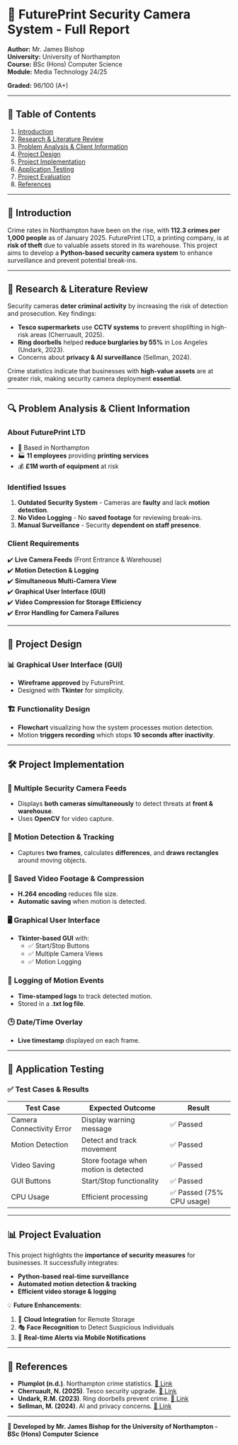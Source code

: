 # 📄 FuturePrint Security Camera System - Full Report

**Author:** Mr. James Bishop  
**University:** University of Northampton  
**Course:** BSc (Hons) Computer Science  
**Module:** Media Technology 24/25  

**Graded:** 96/100 (A+)

---

## 📌 **Table of Contents**
1. [Introduction](#introduction)
2. [Research & Literature Review](#research--literature-review)
3. [Problem Analysis & Client Information](#problem-analysis--client-information)
4. [Project Design](#project-design)
5. [Project Implementation](#project-implementation)
6. [Application Testing](#application-testing)
7. [Project Evaluation](#project-evaluation)
8. [References](#references)

---

## 📖 **Introduction**
Crime rates in Northampton have been on the rise, with **112.3 crimes per 1,000 people** as of January 2025. FuturePrint LTD, a printing company, is at **risk of theft** due to valuable assets stored in its warehouse. This project aims to develop a **Python-based security camera system** to enhance surveillance and prevent potential break-ins.

---

## 🔬 **Research & Literature Review**
Security cameras **deter criminal activity** by increasing the risk of detection and prosecution. Key findings:
- **Tesco supermarkets** use **CCTV systems** to prevent shoplifting in high-risk areas (Cherruault, 2025).
- **Ring doorbells** helped **reduce burglaries by 55%** in Los Angeles (Undark, 2023).
- Concerns about **privacy & AI surveillance** (Sellman, 2024).

Crime statistics indicate that businesses with **high-value assets** are at greater risk, making security camera deployment **essential**.

---

## 🔍 **Problem Analysis & Client Information**
### About **FuturePrint LTD**
- 📍 Based in Northampton  
- 🏭 **11 employees** providing **printing services**  
- 💰 **£1M worth of equipment** at risk  

### Identified **Issues**
1. **Outdated Security System** - Cameras are **faulty** and lack **motion detection**.  
2. **No Video Logging** - No **saved footage** for reviewing break-ins.  
3. **Manual Surveillance** - Security **dependent on staff presence**.

### **Client Requirements**
✔️ **Live Camera Feeds** (Front Entrance & Warehouse)  
✔️ **Motion Detection & Logging**  
✔️ **Simultaneous Multi-Camera View**  
✔️ **Graphical User Interface (GUI)**  
✔️ **Video Compression for Storage Efficiency**  
✔️ **Error Handling for Camera Failures**  

---

## 🎨 **Project Design**
### 📊 **Graphical User Interface (GUI)**
- **Wireframe approved** by FuturePrint.
- Designed with **Tkinter** for simplicity.

### 🏗 **Functionality Design**
- **Flowchart** visualizing how the system processes motion detection.
- Motion **triggers recording** which stops **10 seconds after inactivity**.

---

## 🛠 **Project Implementation**
### 🎥 **Multiple Security Camera Feeds**
- Displays **both cameras simultaneously** to detect threats at **front & warehouse**.
- Uses **OpenCV** for video capture.

### 🎯 **Motion Detection & Tracking**
- Captures **two frames**, calculates **differences**, and **draws rectangles** around moving objects.

### 📂 **Saved Video Footage & Compression**
- **H.264 encoding** reduces file size.
- **Automatic saving** when motion is detected.

### 🖥 **Graphical User Interface**
- **Tkinter-based GUI** with:
  - ✅ Start/Stop Buttons
  - ✅ Multiple Camera Views
  - ✅ Motion Logging

### 📝 **Logging of Motion Events**
- **Time-stamped logs** to track detected motion.
- Stored in a **.txt log file**.

### 🕒 **Date/Time Overlay**
- **Live timestamp** displayed on each frame.

---

## 🧪 **Application Testing**
### ✅ **Test Cases & Results**
| Test Case | Expected Outcome | Result |
|-----------|----------------|--------|
| Camera Connectivity Error | Display warning message | ✅ Passed |
| Motion Detection | Detect and track movement | ✅ Passed |
| Video Saving | Store footage when motion is detected | ✅ Passed |
| GUI Buttons | Start/Stop functionality | ✅ Passed |
| CPU Usage | Efficient processing | ✅ Passed (75% CPU usage) |

---

## 📊 **Project Evaluation**
This project highlights the **importance of security measures** for businesses. It successfully integrates:
- **Python-based real-time surveillance**
- **Automated motion detection & tracking**
- **Efficient video storage & logging**

💡 **Future Enhancements**:
1. 📡 **Cloud Integration** for Remote Storage  
2. 🎭 **Face Recognition** to Detect Suspicious Individuals  
3. 📲 **Real-time Alerts via Mobile Notifications**  

---

## 📜 **References**
- **Plumplot (n.d.)**. Northampton crime statistics. [🔗 Link](https://www.plumplot.co.uk/Northampton-crime-stats.html)  
- **Cherruault, N. (2025)**. Tesco security upgrade. [🔗 Link](https://www.thescottishsun.co.uk/news/14190358/tesco-alcohol-security-upgrade/)  
- **Undark, R.M. (2023)**. Ring doorbells prevent crime. [🔗 Link](https://www.scientificamerican.com/article/do-video-doorbells-really-prevent-crime/)  
- **Sellman, M. (2024)**. AI and privacy concerns. [🔗 Link](https://www.thetimes.com/uk/technology-uk/article/network-rail-secretly-used-ai-to-read-passengers-emotions-nknvtj58n)  

---

🚀 **Developed by Mr. James Bishop for the University of Northampton - BSc (Hons) Computer Science**
